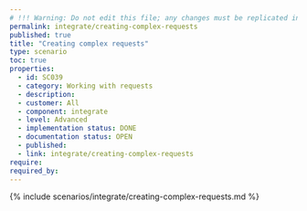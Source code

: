 ```yaml
---
# !!! Warning: Do not edit this file; any changes must be replicated in Excel !!!
permalink: integrate/creating-complex-requests
published: true
title: "Creating complex requests"
type: scenario
toc: true
properties:
  - id: SC039
  - category: Working with requests
  - description:
  - customer: All
  - component: integrate
  - level: Advanced
  - implementation status: DONE
  - documentation status: OPEN
  - published:
  - link: integrate/creating-complex-requests
require:
required_by:
---
```


{% include scenarios/integrate/creating-complex-requests.md %}
